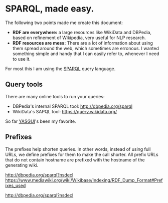 # SPARQL, made easy. 
The following two points made me create this document: 
 - **RDF are everywhere:** a large resources like WikiData and DBPedia, based on refinement of Wikipedia, very useful for NLP research. 
 - **RDF resources are mess:** There are a lot of information about using them spread around the web, which sometimes are erronous. I wanted something simple and handy that I can easily refer to, whenever I need to use it. 

For most this I am using the [SPARQL](https://en.wikipedia.org/wiki/SPARQL) query language. 

## Query tools
There are many online tools to run your queries: 
 - DBPedia's internal SPARQL tool: http://dbpedia.org/sparql
 - WikiData's SAPQL tool: https://query.wikidata.org/

So far [YASGUI](http://yasgui.org)'s been my favorite. 

## Prefixes 
The prefixes help shorten queries. In other words, instead of using full URLs, we define prefixes for them to make the call shorter. All prefix URLs that do not contain hostname are prefixed with the hostname of the generating wiki. 


http://dbpedia.org/sparql?nsdecl
https://www.mediawiki.org/wiki/Wikibase/Indexing/RDF_Dump_Format#Prefixes_used

http://dbpedia.org/sparql?nsdecl


